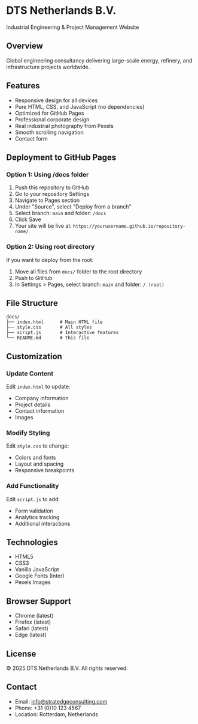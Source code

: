 # DTS Netherlands B.V.

Industrial Engineering & Project Management Website

## Overview

Global engineering consultancy delivering large-scale energy, refinery, and infrastructure projects worldwide.

## Features

- Responsive design for all devices
- Pure HTML, CSS, and JavaScript (no dependencies)
- Optimized for GitHub Pages
- Professional corporate design
- Real industrial photography from Pexels
- Smooth scrolling navigation
- Contact form

## Deployment to GitHub Pages

### Option 1: Using /docs folder

1. Push this repository to GitHub
2. Go to your repository Settings
3. Navigate to Pages section
4. Under "Source", select "Deploy from a branch"
5. Select branch: `main` and folder: `/docs`
6. Click Save
7. Your site will be live at: `https://yourusername.github.io/repository-name/`

### Option 2: Using root directory

If you want to deploy from the root:

1. Move all files from `docs/` folder to the root directory
2. Push to GitHub
3. In Settings > Pages, select branch: `main` and folder: `/ (root)`

## File Structure

```
docs/
├── index.html      # Main HTML file
├── style.css       # All styles
├── script.js       # Interactive features
└── README.md       # This file
```

## Customization

### Update Content

Edit `index.html` to update:
- Company information
- Project details
- Contact information
- Images

### Modify Styling

Edit `style.css` to change:
- Colors and fonts
- Layout and spacing
- Responsive breakpoints

### Add Functionality

Edit `script.js` to add:
- Form validation
- Analytics tracking
- Additional interactions

## Technologies

- HTML5
- CSS3
- Vanilla JavaScript
- Google Fonts (Inter)
- Pexels Images

## Browser Support

- Chrome (latest)
- Firefox (latest)
- Safari (latest)
- Edge (latest)

## License

© 2025 DTS Netherlands B.V. All rights reserved.

## Contact

- Email: info@stratedgeconsulting.com
- Phone: +31 (0)10 123 4567
- Location: Rotterdam, Netherlands
